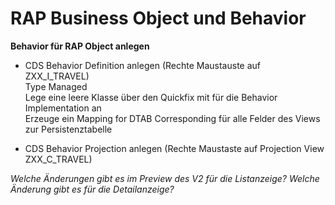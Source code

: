 # RAP Business Object und Behavior

**Behavior für RAP Object anlegen**

- CDS Behavior Definition anlegen (Rechte Maustauste auf ZXX_I_TRAVEL)  
    Type Managed  
    Lege eine leere Klasse über den Quickfix mit für die Behavior Implementation an  
    Erzeuge ein Mapping for DTAB Corresponding für alle Felder des Views zur Persistenztabelle  
  
- CDS Behavior Projection anlegen (Rechte Maustaste auf Projection View ZXX_C_TRAVEL)  
  
  
*Welche Änderungen gibt es im Preview des V2 für die Listanzeige?*
*Welche Änderung gibt es für die Detailanzeige?*


